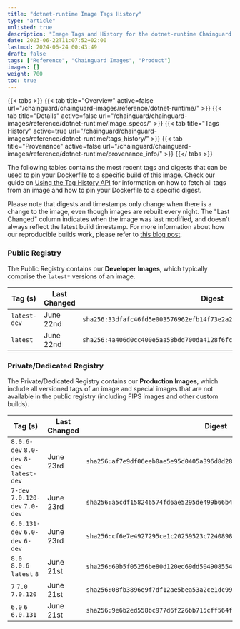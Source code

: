 ```yaml
---
title: "dotnet-runtime Image Tags History"
type: "article"
unlisted: true
description: "Image Tags and History for the dotnet-runtime Chainguard Image"
date: 2023-06-22T11:07:52+02:00
lastmod: 2024-06-24 00:43:49
draft: false
tags: ["Reference", "Chainguard Images", "Product"]
images: []
weight: 700
toc: true
---
```


{{< tabs >}}
{{< tab title="Overview" active=false url="/chainguard/chainguard-images/reference/dotnet-runtime/" >}}
{{< tab title="Details" active=false url="/chainguard/chainguard-images/reference/dotnet-runtime/image_specs/" >}}
{{< tab title="Tags History" active=true url="/chainguard/chainguard-images/reference/dotnet-runtime/tags_history/" >}}
{{< tab title="Provenance" active=false url="/chainguard/chainguard-images/reference/dotnet-runtime/provenance_info/" >}}
{{</ tabs >}}

The following tables contains the most recent tags and digests that can be used to pin your Dockerfile to a specific build of this image. Check our guide on [Using the Tag History API](/chainguard/chainguard-images/using-the-tag-history-api/) for information on how to fetch all tags from an image and how to pin your Dockerfile to a specific digest.

Please note that digests and timestamps only change when there is a change to the image, even though images are rebuilt every night. The "Last Changed" column indicates when the image was last modified, and doesn't always reflect the latest build timestamp. For more information about how our reproducible builds work, please refer to [this blog post](https://www.chainguard.dev/unchained/reproducing-chainguards-reproducible-image-builds).

### Public Registry
The Public Registry contains our **Developer Images**, which typically comprise the `latest*` versions of an image.

| Tag (s)       | Last Changed | Digest                                                                    |
|---------------|--------------|---------------------------------------------------------------------------|
|  `latest-dev` | June 22nd    | `sha256:33dfafc46fd5e003576962efb14f73e2a287a57531f50bc39a41533d1c73a445` |
|  `latest`     | June 22nd    | `sha256:4a406d0cc400e5aa58bdd700da4128f6fce25adc1a9331bf56583d10128abe5b` |


### Private/Dedicated Registry
The Private/Dedicated Registry contains our **Production Images**, which include all versioned tags of an image and special images that are not available in the public registry (including FIPS images and other custom builds).

| Tag (s)                                     | Last Changed | Digest                                                                    |
|---------------------------------------------|--------------|---------------------------------------------------------------------------|
|  `8.0.6-dev` `8.0-dev` `8-dev` `latest-dev` | June 23rd    | `sha256:af7e9df06eeb0ae5e95d0405a396d8d28d1d922df43b6df914a9d7040663fdfe` |
|  `7-dev` `7.0.120-dev` `7.0-dev`            | June 23rd    | `sha256:a5cdf158246574fd6ae5295de499b66b4ee70c46b89611448e9d42b13d02f5cc` |
|  `6.0.131-dev` `6.0-dev` `6-dev`            | June 23rd    | `sha256:cf6e7e4927295ce1c20259523c72408984a58f10b6ca2838da12ab71d63de861` |
|  `8.0` `8.0.6` `latest` `8`                 | June 21st    | `sha256:60b5f05256be80d120ed69dd5049085549f9df020e4a74b7e5fd24bc1666f313` |
|  `7` `7.0` `7.0.120`                        | June 21st    | `sha256:08fb3896e9f7df12ae5bea53a2ce1dc998fd2d78d3ab93787fc0a5e78eff9eae` |
|  `6.0` `6` `6.0.131`                        | June 21st    | `sha256:9e6b2ed558bc977d6f226bb715cff564fc3a7afd520d4cbdf06505c4b977ea89` |

